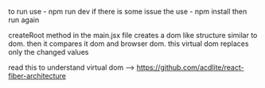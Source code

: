 to run use - npm run dev
if there is some issue the use - npm install then run again


createRoot method in the main.jsx file creates a dom like structure similar to dom. then it compares it dom and browser dom. this virtual dom replaces only the changed values

read this to understand virtual dom --> https://github.com/acdlite/react-fiber-architecture
